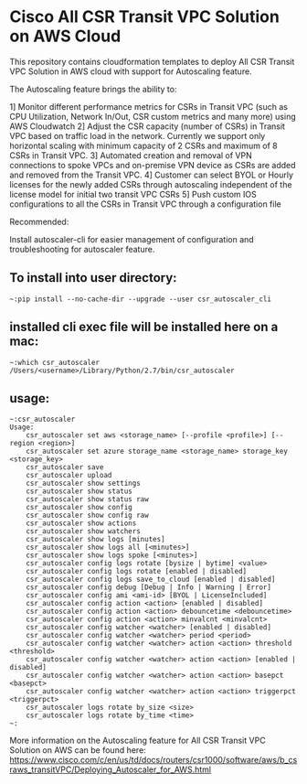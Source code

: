 # Cisco All CSR Transit VPC Solution on AWS Cloud
This repository contains cloudformation templates to deploy All CSR Transit VPC Solution in AWS cloud with support for Autoscaling feature.

The Autoscaling feature brings the ability to:

1] Monitor different performance metrics for CSRs in Transit VPC (such as CPU Utilization, Network In/Out, CSR custom metrics and many more) using AWS Cloudwatch
2] Adjust the CSR capacity (number of CSRs) in Transit VPC based on traffic load in the network. Currently we support only horizontal scaling with minimum capacity of 2 CSRs and maximum of 8 CSRs in Transit VPC.
3] Automated creation and removal of VPN connections to spoke VPCs and on-premise VPN device as CSRs are added and removed from the Transit VPC.
4] Customer can select BYOL or Hourly licenses for the newly added CSRs through autoscaling independent of the license model for initial two transit VPC CSRs
5] Push custom IOS configurations to all the CSRs in Transit VPC through a configuration file

Recommended:

Install autoscaler-cli for easier management of configuration and troubleshooting for autoscaler feature.

## To install into user directory:
```
~:pip install --no-cache-dir --upgrade --user csr_autoscaler_cli
```

## installed cli exec file will be installed here on a mac:
```
~:which csr_autoscaler
/Users/<username>/Library/Python/2.7/bin/csr_autoscaler
```

## usage:
```
~:csr_autoscaler
Usage:
    csr_autoscaler set aws <storage_name> [--profile <profile>] [--region <region>]
    csr_autoscaler set azure storage_name <storage_name> storage_key <storage_key>
    csr_autoscaler save
    csr_autoscaler upload
    csr_autoscaler show settings
    csr_autoscaler show status
    csr_autoscaler show status raw
    csr_autoscaler show config
    csr_autoscaler show config raw
    csr_autoscaler show actions
    csr_autoscaler show watchers
    csr_autoscaler show logs [minutes]
    csr_autoscaler show logs all [<minutes>]
    csr_autoscaler show logs spoke [<minutes>]
    csr_autoscaler config logs rotate [bysize | bytime] <value>
    csr_autoscaler config logs rotate [enabled | disabled]
    csr_autoscaler config logs save_to_cloud [enabled | disabled]
    csr_autoscaler config debug [Debug | Info | Warning | Error]
    csr_autoscaler config ami <ami-id> [BYOL | LicenseIncluded]
    csr_autoscaler config action <action> [enabled | disabled]
    csr_autoscaler config action <action> debouncetime <debouncetime>
    csr_autoscaler config action <action> minvalcnt <minvalcnt>
    csr_autoscaler config watcher <watcher> [enabled | disabled]
    csr_autoscaler config watcher <watcher> period <period>
    csr_autoscaler config watcher <watcher> action <action> threshold <threshold>
    csr_autoscaler config watcher <watcher> action <action> [enabled | disabled]
    csr_autoscaler config watcher <watcher> action <action> basepct <basepct>
    csr_autoscaler config watcher <watcher> action <action> triggerpct <triggerpct>
    csr_autoscaler logs rotate by_size <size>
    csr_autoscaler logs rotate by_time <time>
~:
```

More information on the Autoscaling feature for All CSR Transit VPC Solution on AWS can be found here:
https://www.cisco.com/c/en/us/td/docs/routers/csr1000/software/aws/b_csraws_transitVPC/Deploying_Autoscaler_for_AWS.html